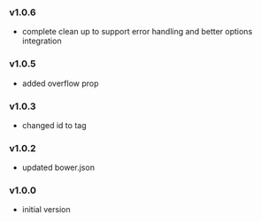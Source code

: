 ### v1.0.6
- complete clean up to support error handling and better options integration

### v1.0.5
- added overflow prop

### v1.0.3
- changed id to tag

### v1.0.2
- updated bower.json

### v1.0.0
- initial version